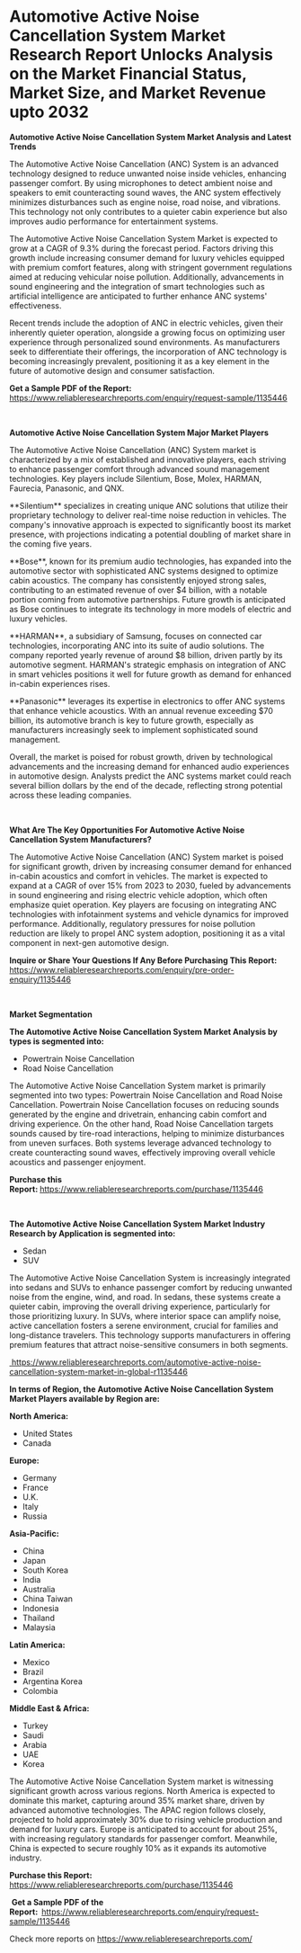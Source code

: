 <p><h1>Automotive Active Noise Cancellation System Market Research Report Unlocks Analysis on the Market Financial Status, Market Size, and Market Revenue upto 2032</h1></p><p><strong>Automotive Active Noise Cancellation System Market Analysis and Latest Trends</strong></p>
<p><p>The Automotive Active Noise Cancellation (ANC) System is an advanced technology designed to reduce unwanted noise inside vehicles, enhancing passenger comfort. By using microphones to detect ambient noise and speakers to emit counteracting sound waves, the ANC system effectively minimizes disturbances such as engine noise, road noise, and vibrations. This technology not only contributes to a quieter cabin experience but also improves audio performance for entertainment systems.</p><p>The Automotive Active Noise Cancellation System Market is expected to grow at a CAGR of 9.3% during the forecast period. Factors driving this growth include increasing consumer demand for luxury vehicles equipped with premium comfort features, along with stringent government regulations aimed at reducing vehicular noise pollution. Additionally, advancements in sound engineering and the integration of smart technologies such as artificial intelligence are anticipated to further enhance ANC systems' effectiveness.</p><p>Recent trends include the adoption of ANC in electric vehicles, given their inherently quieter operation, alongside a growing focus on optimizing user experience through personalized sound environments. As manufacturers seek to differentiate their offerings, the incorporation of ANC technology is becoming increasingly prevalent, positioning it as a key element in the future of automotive design and consumer satisfaction.</p></p>
<p><strong>Get a Sample PDF of the Report:&nbsp;</strong> <a href="https://www.reliableresearchreports.com/enquiry/request-sample/1135446?utm_campaign=2219&utm_medium=2&utm_source=Github&utm_content=ia&utm_term=25032025&utm_id=automotive-active-noise-cancellation-system">https://www.reliableresearchreports.com/enquiry/request-sample/1135446</a></p>
<p>&nbsp;</p>
<p><strong>Automotive Active Noise Cancellation System Major Market Players</strong></p>
<p><p>The Automotive Active Noise Cancellation (ANC) System market is characterized by a mix of established and innovative players, each striving to enhance passenger comfort through advanced sound management technologies. Key players include Silentium, Bose, Molex, HARMAN, Faurecia, Panasonic, and QNX.</p><p>**Silentium** specializes in creating unique ANC solutions that utilize their proprietary technology to deliver real-time noise reduction in vehicles. The company's innovative approach is expected to significantly boost its market presence, with projections indicating a potential doubling of market share in the coming five years.</p><p>**Bose**, known for its premium audio technologies, has expanded into the automotive sector with sophisticated ANC systems designed to optimize cabin acoustics. The company has consistently enjoyed strong sales, contributing to an estimated revenue of over $4 billion, with a notable portion coming from automotive partnerships. Future growth is anticipated as Bose continues to integrate its technology in more models of electric and luxury vehicles.</p><p>**HARMAN**, a subsidiary of Samsung, focuses on connected car technologies, incorporating ANC into its suite of audio solutions. The company reported yearly revenue of around $8 billion, driven partly by its automotive segment. HARMAN's strategic emphasis on integration of ANC in smart vehicles positions it well for future growth as demand for enhanced in-cabin experiences rises.</p><p>**Panasonic** leverages its expertise in electronics to offer ANC systems that enhance vehicle acoustics. With an annual revenue exceeding $70 billion, its automotive branch is key to future growth, especially as manufacturers increasingly seek to implement sophisticated sound management.</p><p>Overall, the market is poised for robust growth, driven by technological advancements and the increasing demand for enhanced audio experiences in automotive design. Analysts predict the ANC systems market could reach several billion dollars by the end of the decade, reflecting strong potential across these leading companies.</p></p>
<p>&nbsp;</p>
<p><strong>What Are The Key Opportunities For Automotive Active Noise Cancellation System Manufacturers?</strong></p>
<p><p>The Automotive Active Noise Cancellation (ANC) System market is poised for significant growth, driven by increasing consumer demand for enhanced in-cabin acoustics and comfort in vehicles. The market is expected to expand at a CAGR of over 15% from 2023 to 2030, fueled by advancements in sound engineering and rising electric vehicle adoption, which often emphasize quiet operation. Key players are focusing on integrating ANC technologies with infotainment systems and vehicle dynamics for improved performance. Additionally, regulatory pressures for noise pollution reduction are likely to propel ANC system adoption, positioning it as a vital component in next-gen automotive design.</p></p>
<p><strong>Inquire or Share Your Questions If Any Before Purchasing This Report:</strong> <a href="https://www.reliableresearchreports.com/enquiry/pre-order-enquiry/1135446?utm_campaign=2219&utm_medium=2&utm_source=Github&utm_content=ia&utm_term=25032025&utm_id=automotive-active-noise-cancellation-system">https://www.reliableresearchreports.com/enquiry/pre-order-enquiry/1135446</a></p>
<p>&nbsp;</p>
<p><strong>Market Segmentation</strong></p>
<p><strong>The Automotive Active Noise Cancellation System Market Analysis by types is segmented into:</strong></p>
<p><ul><li>Powertrain Noise Cancellation</li><li>Road Noise Cancellation</li></ul></p>
<p><p>The Automotive Active Noise Cancellation System market is primarily segmented into two types: Powertrain Noise Cancellation and Road Noise Cancellation. Powertrain Noise Cancellation focuses on reducing sounds generated by the engine and drivetrain, enhancing cabin comfort and driving experience. On the other hand, Road Noise Cancellation targets sounds caused by tire-road interactions, helping to minimize disturbances from uneven surfaces. Both systems leverage advanced technology to create counteracting sound waves, effectively improving overall vehicle acoustics and passenger enjoyment.</p></p>
<p><strong>Purchase this Report:&nbsp;</strong><a href="https://www.reliableresearchreports.com/purchase/1135446?utm_campaign=2219&utm_medium=2&utm_source=Github&utm_content=ia&utm_term=25032025&utm_id=automotive-active-noise-cancellation-system">https://www.reliableresearchreports.com/purchase/1135446</a></p>
<p>&nbsp;</p>
<p><strong>The Automotive Active Noise Cancellation System Market Industry Research by Application is segmented into:</strong></p>
<p><ul><li>Sedan</li><li>SUV</li></ul></p>
<p><p>The Automotive Active Noise Cancellation System is increasingly integrated into sedans and SUVs to enhance passenger comfort by reducing unwanted noise from the engine, wind, and road. In sedans, these systems create a quieter cabin, improving the overall driving experience, particularly for those prioritizing luxury. In SUVs, where interior space can amplify noise, active cancellation fosters a serene environment, crucial for families and long-distance travelers. This technology supports manufacturers in offering premium features that attract noise-sensitive consumers in both segments.</p></p>
<p><a href="https://www.reliableresearchreports.com/automotive-active-noise-cancellation-system-market-in-global-r1135446?utm_campaign=2219&utm_medium=2&utm_source=Github&utm_content=ia&utm_term=25032025&utm_id=automotive-active-noise-cancellation-system">&nbsp;https://www.reliableresearchreports.com/automotive-active-noise-cancellation-system-market-in-global-r1135446</a></p>
<p><strong>In terms of Region, the Automotive Active Noise Cancellation System Market Players available by Region are:</strong></p>
<p>
    <p> <strong> North America: </strong>
        <ul>
            <li>United States</li>
            <li>Canada</li>
        </ul>
        </p> 
    <p> <strong> Europe: </strong>
        <ul>
            <li>Germany</li>
            <li>France</li>
            <li>U.K.</li>
            <li>Italy</li>
            <li>Russia</li>
        </ul>
        </p> 
    <p> <strong> Asia-Pacific: </strong>
        <ul>
            <li>China</li>
            <li>Japan</li>
            <li>South Korea</li>
            <li>India</li>
            <li>Australia</li>
            <li>China Taiwan</li>
            <li>Indonesia</li>
            <li>Thailand</li>
            <li>Malaysia</li>
        </ul>
        </p> 
    <p> <strong> Latin America: </strong>
        <ul>
            <li>Mexico</li>
            <li>Brazil</li>
            <li>Argentina Korea</li>
            <li>Colombia</li>
        </ul>
        </p> 
    <p> <strong> Middle East & Africa: </strong>
        <ul>
            <li>Turkey</li>
            <li>Saudi</li>
            <li>Arabia</li>
            <li>UAE</li>
            <li>Korea</li>
        </ul>
    </p>
    </p>
<p><p>The Automotive Active Noise Cancellation System market is witnessing significant growth across various regions. North America is expected to dominate this market, capturing around 35% market share, driven by advanced automotive technologies. The APAC region follows closely, projected to hold approximately 30% due to rising vehicle production and demand for luxury cars. Europe is anticipated to account for about 25%, with increasing regulatory standards for passenger comfort. Meanwhile, China is expected to secure roughly 10% as it expands its automotive industry.</p></p>
<p><strong>Purchase this Report: </strong><a href="https://www.reliableresearchreports.com/purchase/1135446?utm_campaign=2219&utm_medium=2&utm_source=Github&utm_content=ia&utm_term=25032025&utm_id=automotive-active-noise-cancellation-system">https://www.reliableresearchreports.com/purchase/1135446</a></p>
<p>&nbsp;<strong>Get a Sample PDF of the Report:&nbsp;&nbsp;</strong><a href="https://www.reliableresearchreports.com/enquiry/request-sample/1135446?utm_campaign=2219&utm_medium=2&utm_source=Github&utm_content=ia&utm_term=25032025&utm_id=automotive-active-noise-cancellation-system">https://www.reliableresearchreports.com/enquiry/request-sample/1135446</a></p>
<p><strong></strong></p>
<p>Check more reports on <a href="https://www.reliableresearchreports.com/?utm_campaign=2219&utm_medium=2&utm_source=Github&utm_content=ia&utm_term=25032025&utm_id=automotive-active-noise-cancellation-system">https://www.reliableresearchreports.com/</a></p>